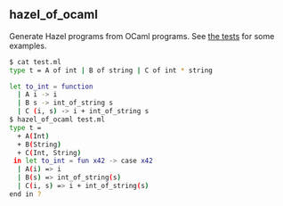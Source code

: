 hazel_of_ocaml
--------------

Generate Hazel programs from OCaml programs. See [the tests](./test/test.ml) for some examples.

```sh
$ cat test.ml
type t = A of int | B of string | C of int * string

let to_int = function
  | A i -> i
  | B s -> int_of_string s
  | C (i, s) -> i + int_of_string s
$ hazel_of_ocaml test.ml
type t =
  + A(Int)
  + B(String)
  + C(Int, String)
 in let to_int = fun x42 -> case x42
  | A(i) => i
  | B(s) => int_of_string(s)
  | C(i, s) => i + int_of_string(s)
end in ?
```
